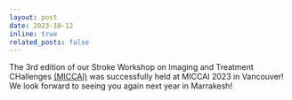 ```yaml
---
layout: post
date: 2023-10-12
inline: true
related_posts: false
---
```


The 3rd edition of our Stroke Workshop on Imaging and Treatment CHallenges <a href="https://conferences.miccai.org/2023/en/">(MICCAI)</a> was successfully held at MICCAI 2023 in Vancouver! We look forward to seeing you again next year in Marrakesh!